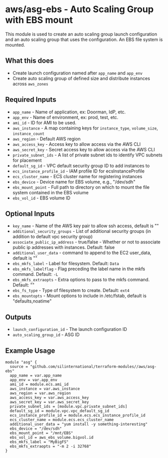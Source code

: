 # aws/asg-ebs - Auto Scaling Group with EBS mount
This module is used to create an auto scaling group launch configuration and
an auto scaling group that uses the configuration.  An EBS file system is mounted.

## What this does

 - Create launch configuration named after `app_name` and `app_env`
 - Create auto scaling group of defined size and distribute instances across `aws_zones`

## Required Inputs

 - `app_name` - Name of application, ex: Doorman, IdP, etc.
 - `app_env` - Name of environment, ex: prod, test, etc.
 - `ami_id` - ID for AMI to be used.
 - `aws_instance` - A map containing keys for `instance_type`, `volume_size`, `instance_count`
 - `aws_region` - Default AWS region
 - `aws_access_key` - Access key to allow access via the AWS CLI
 - `aws_secret_key` - Secret access key to allow access via the AWS CLI
 - `private_subnet_ids` - A list of private subnet ids to identify VPC subnets for placement
 - `default_sg_id` - VPC default security group ID to add instances to
 - `ecs_instance_profile_id` - IAM profile ID for ecsInstanceProfile
 - `ecs_cluster_name` - ECS cluster name for registering instances
 - `ebs_device` - Device name for EBS volume, e.g., "/dev/sdh"
 - `ebs_mount_point` - Full path to directory on which to mount the file system contained in the EBS volume
 - `ebs_vol_id` - EBS volume ID

## Optional Inputs

 - `key_name` - Name of the AWS key pair to allow ssh access, default is ""
 - `additional_security_groups` - List of additional security groups (in addition to default vpc security group)
 - `associate_public_ip_address` - true/false - Whether or not to associate public ip addresses with instances. Default: false
 - `additional_user_data` - command to append to the EC2 user\_data, default is ""
 - `ebs_mkfs_label` - Label for filesystem. Default: `Data`
 - `ebs_mkfs_labelflag` - Flag preceding the label name in the mkfs command. Default: `-L`
 - `ebs_mkfs_extraopts` - Extra options to pass to the mkfs command. Default: ""
 - `ebs_fs_type` - Type of filesystem to create. Default: `ext4`
 - `ebs_mountopts` - Mount options to include in /etc/fstab, default is "defaults,noatime"

## Outputs

 - `launch_configuration_id` - The launch configuration ID
 - `auto_scaling_group_id` - ASG ID

## Example Usage

```hcl
module "asg" {
  source = "github.com/silinternational/terraform-modules//aws/asg-ebs"
  app_name = var.app_name
  app_env = var.app_env
  ami_id = module.ecs.ami_id
  aws_instance = var.aws_instance
  aws_region = var.aws_region
  aws_access_key = var.aws_access_key
  aws_secret_key = var.aws_secret_key
  private_subnet_ids = [module.vpc.private_subnet_ids]
  default_sg_id = module.vpc.vpc_default_sg_id
  ecs_instance_profile_id = module.ecs.ecs_instance_profile_id
  ecs_cluster_name = module.ecs.ecs_cluster_name
  additional_user_data = "yum install -y something-interesting"
  ebs_device = "/dev/sdh"
  ebs_mount_point = "/mnt/EBS"
  ebs_vol_id = aws_ebs_volume.bigvol.id
  ebs_mkfs_label = "MyBigFS"
  ebs_mkfs_extraopts = "-m 2 -i 32768"
}
```
